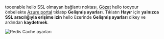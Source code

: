 tooenable hello SSL olmayan bağlantı noktası, [Gözat](../articles/redis-cache/cache-configure.md#configure-redis-cache-settings) hello tooyour önbellekte [Azure portal](https://portal.azure.com) tıklatıp **Gelişmiş ayarları**. Tıklatın **Hayır** için **yalnızca SSL aracılığıyla erişime izin** hello üzerinde **Gelişmiş ayarları** dikey ve ardından **kaydetmek**.

![Redis Cache ayarları](media/redis-cache-non-ssl-port/redis-cache-non-ssl-port.png)

